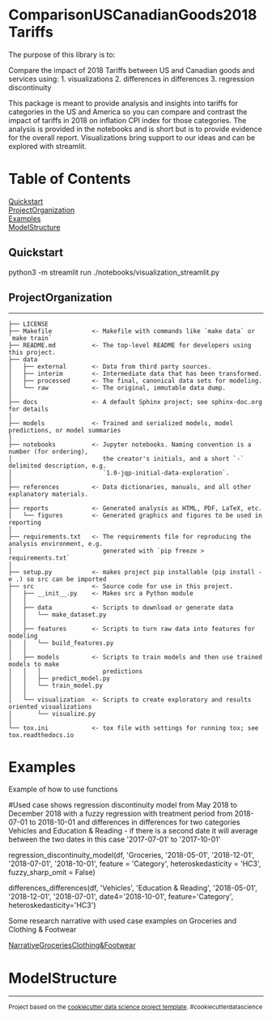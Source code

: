 ComparisonUSCanadianGoods2018Tariffs
==============================
The purpose of this library is to:

Compare the impact of 2018 Tariffs between US and Canadian goods and services using:
    1. visualizations
    2. differences in differences
    3. regression discontinuity

This package is meant to provide analysis and insights into tariffs for categories in the US and America so you can compare and contrast the impact of tariffs in 2018 on inflation CPI index for those categories. The analysis is provided in the notebooks and is short but is to provide evidence for the overall report. Visualizations bring support to our ideas and can be explored with streamlit. 


# Table of Contents

[Quickstart](#Quickstart) <br>
[ProjectOrganization](#ProjectOrganization) <br>
[Examples](#Examples) <br>
[ModelStructure](#ModelStructure) <br>


## Quickstart
python3 -m streamlit run ./notebooks/visualization_streamlit.py


## ProjectOrganization
------------

    ├── LICENSE
    ├── Makefile           <- Makefile with commands like `make data` or `make train`
    ├── README.md          <- The top-level README for developers using this project.
    ├── data
    │   ├── external       <- Data from third party sources.
    │   ├── interim        <- Intermediate data that has been transformed.
    │   ├── processed      <- The final, canonical data sets for modeling.
    │   └── raw            <- The original, immutable data dump.
    │
    ├── docs               <- A default Sphinx project; see sphinx-doc.org for details
    │
    ├── models             <- Trained and serialized models, model predictions, or model summaries
    │
    ├── notebooks          <- Jupyter notebooks. Naming convention is a number (for ordering),
    │                         the creator's initials, and a short `-` delimited description, e.g.
    │                         `1.0-jqp-initial-data-exploration`.
    │
    ├── references         <- Data dictionaries, manuals, and all other explanatory materials.
    │
    ├── reports            <- Generated analysis as HTML, PDF, LaTeX, etc.
    │   └── figures        <- Generated graphics and figures to be used in reporting
    │
    ├── requirements.txt   <- The requirements file for reproducing the analysis environment, e.g.
    │                         generated with `pip freeze > requirements.txt`
    │
    ├── setup.py           <- makes project pip installable (pip install -e .) so src can be imported
    ├── src                <- Source code for use in this project.
    │   ├── __init__.py    <- Makes src a Python module
    │   │
    │   ├── data           <- Scripts to download or generate data
    │   │   └── make_dataset.py
    │   │
    │   ├── features       <- Scripts to turn raw data into features for modeling
    │   │   └── build_features.py
    │   │
    │   ├── models         <- Scripts to train models and then use trained models to make
    │   │   │                 predictions
    │   │   ├── predict_model.py
    │   │   └── train_model.py
    │   │
    │   └── visualization  <- Scripts to create exploratory and results oriented visualizations
    │       └── visualize.py
    │
    └── tox.ini            <- tox file with settings for running tox; see tox.readthedocs.io

# Examples

Example of how to use functions 

#Used case shows regression discontinuity model from May 2018 to December 2018 with a fuzzy regression with treatment period from 2018-07-01 to 2018-10-01 and differences in differences for two categories Vehicles and Education & Reading - if there is a second date it will average between the two dates in this case '2017-07-01' to '2017-10-01'

regression_discontinuity_model(df, 'Groceries, '2018-05-01', '2018-12-01', '2018-07-01', '2018-10-01', feature = 'Category', heteroskedasticity = 'HC3', fuzzy_sharp_omit = False)

differences_differences(df, 'Vehicles', 'Education & Reading', '2018-05-01', '2018-12-01', '2018-07-01', date4='2018-10-01', feature='Category', heteroskedasticity='HC3')

Some research narrative with used case examples on Groceries and Clothing & Footwear

[NarrativeGroceriesClothing&Footwear]('./notebooks/Official_Differences_and_RC.ipynb') <br>


# ModelStructure







--------

<p><small>Project based on the <a target="_blank" href="https://drivendata.github.io/cookiecutter-data-science/">cookiecutter data science project template</a>. #cookiecutterdatascience</small></p>

